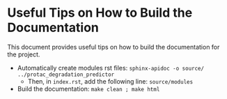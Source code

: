 # Useful Tips on How to Build the Documentation

This document provides useful tips on how to build the documentation for the project.

- Automatically create modules rst files: `sphinx-apidoc -o source/ ../protac_degradation_predictor`
  - Then, in `index.rst`, add the following line: `source/modules`
- Build the documentation: `make clean ; make html`